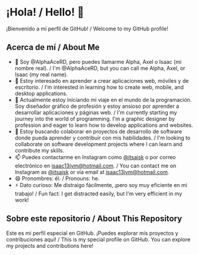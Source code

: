 # ¡Hola! / Hello! 👋

¡Bienvenido a mi perfil de GitHub! / Welcome to my GitHub profile!

## Acerca de mí / About Me

- 👋 Soy @AlphaAceRD, pero puedes llamarme Alpha, Axel o Isaac (mi nombre real). / I'm @AlphaAceRD, but you can call me Alpha, Axel, or Isaac (my real name).
- 👀 Estoy interesado en aprender a crear aplicaciones web, móviles y de escritorio. / I'm interested in learning how to create web, mobile, and desktop applications.
- 🌱 Actualmente estoy iniciando mi viaje en el mundo de la programación. Soy diseñador gráfico de profesión y estoy ansioso por aprender a desarrollar aplicaciones y páginas web. / I'm currently starting my journey into the world of programming. I'm a graphic designer by profession and eager to learn how to develop applications and websites.
- 💞️ Estoy buscando colaborar en proyectos de desarrollo de software donde pueda aprender y contribuir con mis habilidades. / I'm looking to collaborate on software development projects where I can learn and contribute my skills.
- 📫 Puedes contactarme en Instagram como [@itsaisk](https://www.instagram.com/itsaisk/) o por correo electrónico en isaac13jvm@hotmail.com. / You can contact me on Instagram as [@itsaisk](https://www.instagram.com/itsaisk/) or via email at isaac13jvm@hotmail.com.
- 😄 Pronombres: él. / Pronouns: he.
- ⚡ Dato curioso: Me distraigo fácilmente, ¡pero soy muy eficiente en mi trabajo! / Fun fact: I get distracted easily, but I'm very efficient in my work!

## Sobre este repositorio / About This Repository

Este es mi perfil especial en GitHub. ¡Puedes explorar mis proyectos y contribuciones aquí! / This is my special profile on GitHub. You can explore my projects and contributions here!

<!---
AlphaAceRD/AlphaAceRD es un ✨ repositorio especial ✨ porque su `README.md` (este archivo) aparece en tu perfil de GitHub.
Puedes hacer clic en el enlace "Preview" para echar un vistazo a tus cambios.
--->
